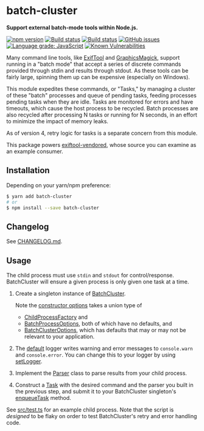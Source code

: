 # batch-cluster

**Support external batch-mode tools within Node.js.**

[![npm version](https://img.shields.io/npm/v/batch-cluster.svg)](https://www.npmjs.com/package/batch-cluster)
[![Build status](https://travis-ci.org/mceachen/batch-cluster.js.svg?branch=master)](https://travis-ci.org/mceachen/batch-cluster.js)
[![Build status](https://ci.appveyor.com/api/projects/status/4564x6lvc8s6a55l/branch/master?svg=true)](https://ci.appveyor.com/project/mceachen/batch-cluster-js/branch/master)
[![GitHub issues](https://img.shields.io/github/issues/mceachen/batch-cluster.js.svg)](https://github.com/mceachen/batch-cluster.js/issues)
[![Language grade: JavaScript](https://img.shields.io/lgtm/grade/javascript/g/mceachen/batch-cluster.js.svg)](https://lgtm.com/projects/g/mceachen/batch-cluster.js/context:javascript)
[![Known Vulnerabilities](https://snyk.io/test/github/mceachen/batch-cluster.js/badge.svg?targetFile=package.json)](https://snyk.io/test/github/mceachen/batch-cluster.js?targetFile=package.json)

Many command line tools, like
[ExifTool](https://sno.phy.queensu.ca/~phil/exiftool/) and
[GraphicsMagick](http://www.graphicsmagick.org/), support running in a "batch
mode" that accept a series of discrete commands provided through stdin and
results through stdout. As these tools can be fairly large, spinning them up can
be expensive (especially on Windows).

This module expedites these commands, or "Tasks," by managing a cluster of these
"batch" processes and queue of pending tasks, feeding processes pending tasks
when they are idle. Tasks are monitored for errors and have timeouts, which
cause the host process to be recycled. Batch processes are also recycled after
processing N tasks or running for N seconds, in an effort to minimize the impact
of memory leaks.

As of version 4, retry logic for tasks is a separate concern from this module.

This package powers [exiftool-vendored](https://exiftool-vendored.js.org/),
whose source you can examine as an example consumer.

## Installation

Depending on your yarn/npm preference:

```bash
$ yarn add batch-cluster
# or
$ npm install --save batch-cluster
```

## Changelog

See [CHANGELOG.md](https://github.com/mceachen/batch-cluster.js/blob/master/CHANGELOG.md).

## Usage

The child process must use `stdin` and `stdout` for control/response.
BatchCluster will ensure a given process is only given one task at a time.

1.  Create a singleton instance of
    [BatchCluster](https://batch-cluster.js.org/classes/batchcluster.html).

    Note the [constructor
    options](https://batch-cluster.js.org/classes/batchcluster.html#constructor)
    takes a union type of

    - [ChildProcessFactory](https://batch-cluster.js.org/interfaces/childprocessfactory.html)
      and
    - [BatchProcessOptions](https://batch-cluster.js.org/interfaces/batchprocessoptions.html),
      both of which have no defaults, and
    - [BatchClusterOptions](https://batch-cluster.js.org/classes/batchclusteroptions.html),
      which has defaults that may or may not be relevant to your application.

1.  The [default](https://batch-cluster.js.org/modules/logger.html) logger
    writes warning and error messages to `console.warn` and `console.error`. You
    can change this to your logger by using
    [setLogger](/globals.html#setlogger).

1.  Implement the [Parser](https://batch-cluster.js.org/interfaces/parser)
    class to parse results from your child process.

1.  Construct a [Task](https://batch-cluster.js.org/classes/task.html) with the desired command and
    the parser you built in the previous step, and submit it to your BatchCluster
    singleton's
    [enqueueTask](https://batch-cluster.js.org/classes/batchcluster#enqueuetask) method.

See
[src/test.ts](https://github.com/mceachen/batch-cluster.js/blob/master/src/test.ts)
for an example child process. Note that the script is _designed_ to be flaky on
order to test BatchCluster's retry and error handling code.
